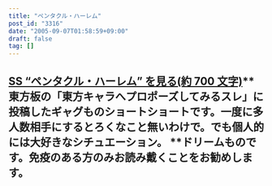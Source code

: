 ```yaml
---
title: "ペンタクル・ハーレム"
post_id: "3316"
date: "2005-09-07T01:58:59+09:00"
draft: false
tag: []
---
```



## [SS “ペンタクル・ハーレム” を見る(約 700 文字)](/tag/pentacle-harem)** 東方板の「東方キャラへプロポーズしてみるスレ」に投稿したギャグものショートショートです。一度に多人数相手にするとろくなこと無いわけで。でも個人的には大好きなシチュエーション。 **ドリームものです。免疫のある方のみお読み戴くことをお勧めします。
